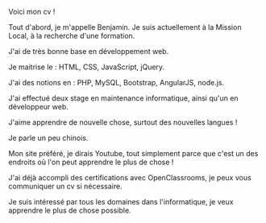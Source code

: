 Voici mon cv !

Tout d'abord, je m'appelle Benjamin.
Je suis actuellement à la Mission Local, à la recherche d'une formation.

J'ai de très bonne base en développement web. 

Je maitrise le : HTML, CSS, JavaScript, jQuery.

J'ai des notions en : PHP, MySQL, Bootstrap, AngularJS, node.js.

J'ai effectué deux stage en maintenance informatique, ainsi qu'un en développeur web.

J'aime apprendre de nouvelle chose, surtout des nouvelles langues !

Je parle un peu chinois.

Mon site préféré, je dirais Youtube, tout simplement parce que c'est un des endroits où l'on peut apprendre le plus de chose !

J'ai déjà accompli des certifications avec OpenClassrooms, je peux vous communiquer un cv si nécessaire.

Je suis intéressé par tous les domaines dans l'informatique, je veux apprendre le plus de chose possible.
